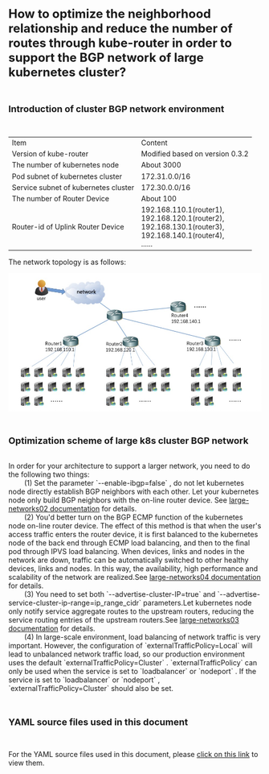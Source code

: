 <font size="5">**How to optimize the neighborhood relationship and reduce the number of routes through kube-router in order to support the BGP network of large kubernetes cluster?**</font>
<br>
<br>
<br>

<font size="4">**Introduction of cluster BGP network environment**</font>

<br>
<table>
<tr><td>Item</td><td>Content</td></tr>
<tr><td>Version of kube-router</td><td>Modified based on version 0.3.2</td></tr>
<tr><td>The number of kubernetes node</td><td>About 3000</td></tr>
<tr><td>Pod subnet of kubernetes cluster</td><td>172.31.0.0/16</td></tr>
<tr><td>Service subnet of kubernetes cluster</td><td>172.30.0.0/16</td></tr>
<tr><td>The number of Router Device </td><td>About 100</td></tr>
<tr><td>Router-id of Uplink Router Device</td><td>192.168.110.1(router1),<br>192.168.120.1(router2),<br>192.168.130.1(router3),<br>192.168.140.1(router4),<br>......</td></tr>
</table>

The network topology is as follows:

![largenetwork](../docs/img/large-networks01.jpg)

<br>

<font size="4">**Optimization scheme of large k8s cluster BGP network**</font>

<br>
In order for your architecture to support a larger network, you need to do the following two things:
<br>
&nbsp;&nbsp;&nbsp;&nbsp;&nbsp;&nbsp;&nbsp;&nbsp;(1) Set the parameter `--enable-ibgp=false` , do not let kubernetes node directly establish BGP neighbors with each other. Let your kubernetes node only build BGP neighbors with the on-line router device. See <a href="../docs/large-networks02.md">large-networks02 documentation</a> for details.
<br>
&nbsp;&nbsp;&nbsp;&nbsp;&nbsp;&nbsp;&nbsp;&nbsp;(2) You'd better turn on the BGP ECMP function of the kubernetes node on-line router device. The effect of this method is that when the user's access traffic enters the router device, it is first balanced to the kubernetes node of the back end through ECMP load balancing, and then to the final pod through IPVS load balancing. When devices, links and nodes in the network are down, traffic can be automatically switched to other healthy devices, links and nodes. In this way, the availability, high performance and scalability of the network are realized.See <a href="../docs/large-networks04.md">large-networks04 documentation</a> for details.
<br>
&nbsp;&nbsp;&nbsp;&nbsp;&nbsp;&nbsp;&nbsp;&nbsp;(3) You need to set both `--advertise-cluster-IP=true` and `--advertise-service-cluster-ip-range=ip_range_cidr` parameters.Let kubernetes node only notify service aggregate routes to the upstream routers, reducing the service routing entries of the upstream routers.See <a href="../docs/large-networks03.md">large-networks03 documentation</a> for details.
<br>
&nbsp;&nbsp;&nbsp;&nbsp;&nbsp;&nbsp;&nbsp;&nbsp;(4) In large-scale environment, load balancing of network traffic is very important. However, the configuration of `externalTrafficPolicy=Local` will lead to unbalanced network traffic load, so our production environment uses the default `externalTrafficPolicy=Cluster` . `externalTrafficPolicy` can only be used when the service is set to `loadbalancer` or `nodeport` . If the service is set to `loadbalancer` or `nodeport` , `externalTrafficPolicy=Cluster` should also be set.
<br>
<br>
<br>

<font size="4">**YAML source files used in this document**</font>

<br>

For the YAML source files used in this document, please <a href="../daemonset/kube-router-daemonset-advertise-cluster-ip-range.yaml">click on this link</a> to view them.
<br>
<br>
<br>


